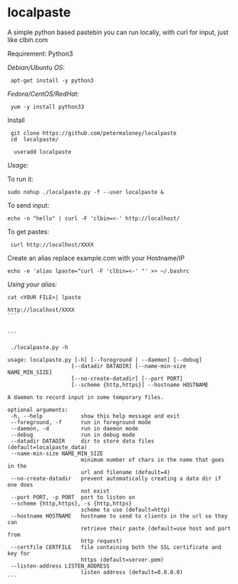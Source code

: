 # localpaste
A simple python based pastebin you can run locally, with curl for input, just like clbin.com



Requirement: Python3

*Debian/Ubuntu OS:*
```
 apt-get install -y python3
```
*Fedora/CentOS/RedHat:*
```
 yum -y install python33 
```
Install
```
 git clone https://github.com/petermaloney/localpaste
 cd  localpaste/
```

```
  useradd localpaste
```

*Usage:*

 To run it:
 ```
 sudo nohup ./localpaste.py -f --user localpaste &
 ```
 
 To send input: 
 ```
 echo -n "hello" | curl -F 'clbin=<-' http://localhost/
 ```
 
 To get pastes:
```
 curl http://localhost/XXXX
```

Create an alias replace example.com with your Hostname/IP

```
echo -e 'alias lpaste="curl -F 'clbin=<-' "' >> ~/.bashrc
```
 
 *Using your alias:*
 ````
cat <YOUR FILE>| lpaste
 
http://localhost/XXXX
```


```

  ./localpaste.py -h

usage: localpaste.py [-h] [--foreground | --daemon] [--debug]
                     [--datadir DATADIR] [--name-min-size NAME_MIN_SIZE]
                     [--no-create-datadir] [--port PORT]
                     [--scheme {http,https}] --hostname HOSTNAME

A daemon to record input in some temporary files.

optional arguments:
  -h, --help            show this help message and exit
  --foreground, -f      run in foreground mode
  --daemon, -d          run in daemon mode
  --debug               run in debug mode
  --datadir DATADIR     dir to store data files (default=localpaste_data)
  --name-min-size NAME_MIN_SIZE
                        minimum number of chars in the name that goes in the
                        url and filename (default=4)
  --no-create-datadir   prevent automatically creating a data dir if one does
                        not exist
  --port PORT, -p PORT  port to listen on
  --scheme {http,https}, -s {http,https}
                        scheme to use (default=http)
  --hostname HOSTNAME   hostname to send to clients in the url so they can
                        retrieve their paste (default=use host and port from
                        http request)
  --certfile CERTFILE   file containing both the SSL certificate and key for
                        https (default=server.pem)
  --listen-address LISTEN_ADDRESS
                        listen address (default=0.0.0.0)
```
